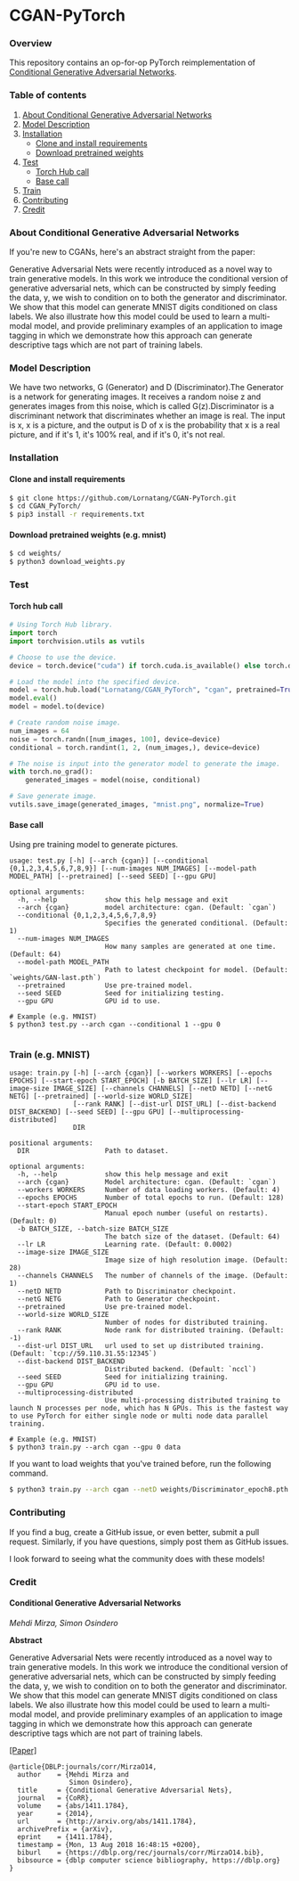 # CGAN-PyTorch

### Overview

This repository contains an op-for-op PyTorch reimplementation of [Conditional Generative Adversarial Networks](http://arxiv.org/pdf/1411.1784).

### Table of contents

1. [About Conditional Generative Adversarial Networks](#about-conditional-generative-adversarial-networks)
2. [Model Description](#model-description)
3. [Installation](#installation)
    * [Clone and install requirements](#clone-and-install-requirements)
    * [Download pretrained weights](#download-pretrained-weights-eg-mnist)
4. [Test](#test)
    * [Torch Hub call](#torch-hub-call)
    * [Base call](#base-call)
5. [Train](#train-eg-mnist)
6. [Contributing](#contributing)
7. [Credit](#credit)

### About Conditional Generative Adversarial Networks

If you're new to CGANs, here's an abstract straight from the paper:

Generative Adversarial Nets were recently introduced as a novel way to train generative models. In this work we introduce the conditional version of
generative adversarial nets, which can be constructed by simply feeding the data, y, we wish to condition on to both the generator and discriminator.
We show that this model can generate MNIST digits conditioned on class labels. We also illustrate how this model could be used to learn a multi-modal
model, and provide preliminary examples of an application to image tagging in which we demonstrate how this approach can generate descriptive tags
which are not part of training labels.

### Model Description

We have two networks, G (Generator) and D (Discriminator).The Generator is a network for generating images. It receives a random noise z and generates
images from this noise, which is called G(z).Discriminator is a discriminant network that discriminates whether an image is real. The input is x, x is
a picture, and the output is D of x is the probability that x is a real picture, and if it's 1, it's 100% real, and if it's 0, it's not real.

### Installation

#### Clone and install requirements

```bash
$ git clone https://github.com/Lornatang/CGAN-PyTorch.git
$ cd CGAN_PyTorch/
$ pip3 install -r requirements.txt
```

#### Download pretrained weights (e.g. mnist)

```bash
$ cd weights/
$ python3 download_weights.py
```

### Test

#### Torch hub call

```python
# Using Torch Hub library.
import torch
import torchvision.utils as vutils

# Choose to use the device.
device = torch.device("cuda") if torch.cuda.is_available() else torch.device("cpu")

# Load the model into the specified device.
model = torch.hub.load("Lornatang/CGAN_PyTorch", "cgan", pretrained=True, progress=True, verbose=False)
model.eval()
model = model.to(device)

# Create random noise image.
num_images = 64
noise = torch.randn([num_images, 100], device=device)
conditional = torch.randint(1, 2, (num_images,), device=device)

# The noise is input into the generator model to generate the image.
with torch.no_grad():
    generated_images = model(noise, conditional)

# Save generate image.
vutils.save_image(generated_images, "mnist.png", normalize=True)
```

#### Base call

Using pre training model to generate pictures.

```text
usage: test.py [-h] [--arch {cgan}] [--conditional {0,1,2,3,4,5,6,7,8,9}] [--num-images NUM_IMAGES] [--model-path MODEL_PATH] [--pretrained] [--seed SEED] [--gpu GPU]

optional arguments:
  -h, --help            show this help message and exit
  --arch {cgan}         model architecture: cgan. (Default: `cgan`)
  --conditional {0,1,2,3,4,5,6,7,8,9}
                        Specifies the generated conditional. (Default: 1)
  --num-images NUM_IMAGES
                        How many samples are generated at one time. (Default: 64)
  --model-path MODEL_PATH
                        Path to latest checkpoint for model. (Default: `weights/GAN-last.pth`)
  --pretrained          Use pre-trained model.
  --seed SEED           Seed for initializing testing.
  --gpu GPU             GPU id to use.

# Example (e.g. MNIST)
$ python3 test.py --arch cgan --conditional 1 --gpu 0
```

<span align="center"><img src="assets/mnist.gif" alt="">
</span>

### Train (e.g. MNIST)

```text
usage: train.py [-h] [--arch {cgan}] [--workers WORKERS] [--epochs EPOCHS] [--start-epoch START_EPOCH] [-b BATCH_SIZE] [--lr LR] [--image-size IMAGE_SIZE] [--channels CHANNELS] [--netD NETD] [--netG NETG] [--pretrained] [--world-size WORLD_SIZE]
                [--rank RANK] [--dist-url DIST_URL] [--dist-backend DIST_BACKEND] [--seed SEED] [--gpu GPU] [--multiprocessing-distributed]
                DIR

positional arguments:
  DIR                   Path to dataset.

optional arguments:
  -h, --help            show this help message and exit
  --arch {cgan}         Model architecture: cgan. (Default: `cgan`)
  --workers WORKERS     Number of data loading workers. (Default: 4)
  --epochs EPOCHS       Number of total epochs to run. (Default: 128)
  --start-epoch START_EPOCH
                        Manual epoch number (useful on restarts). (Default: 0)
  -b BATCH_SIZE, --batch-size BATCH_SIZE
                        The batch size of the dataset. (Default: 64)
  --lr LR               Learning rate. (Default: 0.0002)
  --image-size IMAGE_SIZE
                        Image size of high resolution image. (Default: 28)
  --channels CHANNELS   The number of channels of the image. (Default: 1)
  --netD NETD           Path to Discriminator checkpoint.
  --netG NETG           Path to Generator checkpoint.
  --pretrained          Use pre-trained model.
  --world-size WORLD_SIZE
                        Number of nodes for distributed training.
  --rank RANK           Node rank for distributed training. (Default: -1)
  --dist-url DIST_URL   url used to set up distributed training. (Default: `tcp://59.110.31.55:12345`)
  --dist-backend DIST_BACKEND
                        Distributed backend. (Default: `nccl`)
  --seed SEED           Seed for initializing training.
  --gpu GPU             GPU id to use.
  --multiprocessing-distributed
                        Use multi-processing distributed training to launch N processes per node, which has N GPUs. This is the fastest way to use PyTorch for either single node or multi node data parallel training.

# Example (e.g. MNIST)
$ python3 train.py --arch cgan --gpu 0 data
```

If you want to load weights that you've trained before, run the following command.

```bash
$ python3 train.py --arch cgan --netD weights/Discriminator_epoch8.pth --netG weights/Generator_epoch8.pth --start-epoch 8 --gpu 0 data
```

### Contributing

If you find a bug, create a GitHub issue, or even better, submit a pull request. Similarly, if you have questions, simply post them as GitHub issues.

I look forward to seeing what the community does with these models!

### Credit

#### Conditional Generative Adversarial Networks

*Mehdi Mirza, Simon Osindero*

**Abstract**

Generative Adversarial Nets were recently introduced as a novel way to train generative models. In this work we introduce the conditional version of
generative adversarial nets, which can be constructed by simply feeding the data, y, we wish to condition on to both the generator and discriminator.
We show that this model can generate MNIST digits conditioned on class labels. We also illustrate how this model could be used to learn a multi-modal
model, and provide preliminary examples of an application to image tagging in which we demonstrate how this approach can generate descriptive tags
which are not part of training labels.

[[Paper]](http://xxx.itp.ac.cn/pdf/1411.1784)

```
@article{DBLP:journals/corr/MirzaO14,
  author    = {Mehdi Mirza and
               Simon Osindero},
  title     = {Conditional Generative Adversarial Nets},
  journal   = {CoRR},
  volume    = {abs/1411.1784},
  year      = {2014},
  url       = {http://arxiv.org/abs/1411.1784},
  archivePrefix = {arXiv},
  eprint    = {1411.1784},
  timestamp = {Mon, 13 Aug 2018 16:48:15 +0200},
  biburl    = {https://dblp.org/rec/journals/corr/MirzaO14.bib},
  bibsource = {dblp computer science bibliography, https://dblp.org}
}
```